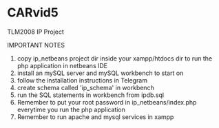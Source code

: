 # CARvid5
TLM2008 IP Project

IMPORTANT NOTES

1) copy ip_netbeans project dir inside your xampp/htdocs dir to run the php application in netbeans IDE
2) install an mySQL server and mySQL workbench to start on
3) follow the installation instructions in Telegram
4) create schema called 'ip_schema' in workbench
5) run the SQL statements in workbench from ipdb.sql
6) Remember to put your root password in ip_netbeans/index.php everytime you run the php application
7) Remember to run apache and mysql services in xampp